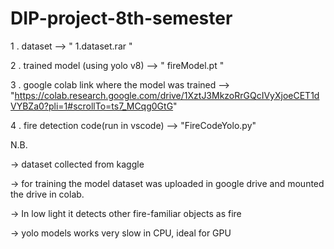 # DIP-project-8th-semester

1 . dataset --> " 1.dataset.rar "

2 . trained model (using yolo v8) --> " fireModel.pt "

3 . google colab link where the model was trained --> "https://colab.research.google.com/drive/1XztJ3MkzoRrGQcIVyXjoeCET1dVYBZa0?pli=1#scrollTo=ts7_MCqg0GtG"

4 . fire detection code(run in vscode) --> "FireCodeYolo.py" 







N.B.

-> dataset collected from kaggle

-> for training the model dataset was uploaded in google drive and mounted the drive in colab.

-> In low light it detects other fire-familiar objects as fire

-> yolo models works very slow in CPU, ideal for GPU

